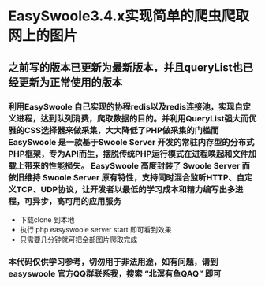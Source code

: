 # EasySwoole3.4.x实现简单的爬虫爬取网上的图片

## 之前写的版本已更新为最新版本，并且queryList也已经更新为正常使用的版本

### 利用EasySwoole 自己实现的协程redis以及redis连接池，实现自定义进程，达到队列消费，爬取数据的目的。并利用QueryList强大而优雅的CSS选择器来做采集，大大降低了PHP做采集的门槛而EasySwoole 是一款基于Swoole Server 开发的常驻内存型的分布式PHP框架，专为API而生，摆脱传统PHP运行模式在进程唤起和文件加载上带来的性能损失。 EasySwoole 高度封装了 Swoole Server 而依旧维持 Swoole Server 原有特性，支持同时混合监听HTTP、自定义TCP、UDP协议，让开发者以最低的学习成本和精力编写出多进程，可异步，高可用的应用服务


- 下载clone 到本地
- 执行 php easyswoole server start 即可看到效果
- 只需要几分钟就可把全部图片爬取完成




### 本代码仅供学习参考，切勿用于非法用途，如有问题，请到easyswoole 官方QQ群联系我，搜索 “北溟有鱼QAQ” 即可
